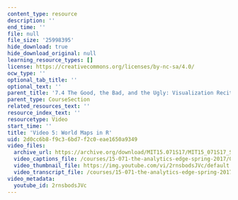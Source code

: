 ```yaml
---
content_type: resource
description: ''
end_time: ''
file: null
file_size: '25998395'
hide_download: true
hide_download_original: null
learning_resource_types: []
license: https://creativecommons.org/licenses/by-nc-sa/4.0/
ocw_type: ''
optional_tab_title: ''
optional_text: ''
parent_title: '7.4 The Good, the Bad, and the Ugly: Visualization Recitation  (Recitation)'
parent_type: CourseSection
related_resources_text: ''
resource_index_text: ''
resourcetype: Video
start_time: ''
title: 'Video 5: World Maps in R'
uid: 2d0cc6b8-f9c3-6bd7-f2c0-eae1650a9349
video_files:
  archive_url: https://archive.org/download/MIT15.071S17/MIT15_071S17_Session_7.4.06_300k.mp4
  video_captions_file: /courses/15-071-the-analytics-edge-spring-2017/0e2eb36adb8b51bd8eeb2f93932c1f54_2rnsbodsJVc.vtt
  video_thumbnail_file: https://img.youtube.com/vi/2rnsbodsJVc/default.jpg
  video_transcript_file: /courses/15-071-the-analytics-edge-spring-2017/81b9e8f033d1e989be43b21b3957e188_2rnsbodsJVc.pdf
video_metadata:
  youtube_id: 2rnsbodsJVc
---
```

